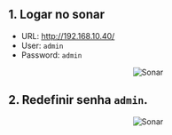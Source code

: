 ## 1. Logar no sonar

- URL: http://192.168.10.40/
- User: `admin`
- Password: `admin`

<p align="center">
  <img alt="Sonar" src="../../data/sonar-images/sonar-admin-1.png">
</p>

## 2. Redefinir senha `admin`.

<p align="center">
  <img alt="Sonar" src="../../data/sonar-images/sonar-admin-2.png">
</p>